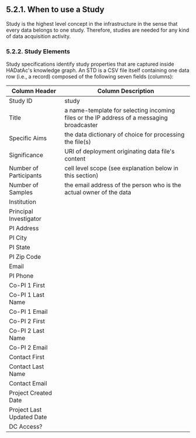 ## 5.2.1. When to use a Study

Study is the highest level concept in the infrastructure in the sense that every data belongs to one study. Therefore, studies are needed for any kind of data acquisition activity.

### 5.2.2. Study Elements

Study specifications identify study properties that are captured inside HADatAc's knowledge graph. An STD is a CSV file itself containing one data row (i.e., a record) composed of the following seven fields (columns):

Column Header   | Column Description
--------------- | ------------------
Study ID                  | study 
Title                     | a name-template for selecting incoming files or the IP address of a messaging broadcaster 
Specific Aims             | the data dictionary of choice for processing the file(s)
Significance              | URI of deployment originating data file's content 
Number of Participants    | cell level scope (see explanation below in this section)
Number of Samples         | the email address of the person who is the actual owner of the data 
Institution               | 
Principal Investigator    |
PI Address                | 
PI City                   |
PI State                  | 
PI Zip Code               | 
Email                     | 
PI Phone                  | 
Co-PI 1 First             | 
Co-PI 1 Last Name         |  
Co-PI 1 Email             | 
Co-PI 2 First             | 
Co-PI 2 Last Name         |
Co-PI 2 Email             | 
Contact First             | 
Contact Last Name         |
Contact Email             | 
Project Created Date      | 
Project Last Updated Date | 
DC Access?                |
